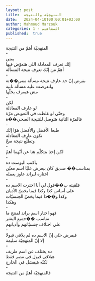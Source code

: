 ```yaml
---
layout: post
title:  المنهجيّة والنتيجة
date:   2024-04-10T00:00:01+03:00
author: Mahmoud Marzouk
categories: 1 - المفاهيم
published:  true
---
```

المنهجيّة أهمّ من النتيجة\
-\
يعني\
إنّك تعرف المعادلة اللي هتعوّض فيها\
أهمّ من إنّك تعرف نتيجة المسألة\
-\
بفرض إنّ حد عارف نتيجة مسألة معي��نة\
واتعرضت عليه مسألة تانية\
مش هيعرف يحلّها\
-\
لكن\
لو عارف المعادلة\
وحتّي لو غلطت في التعويض مرّة\
فالمرّة التانية هتوصل للنتيجة الصحي��ة\
-\
طبعا الأفضل والأفضل هوّا إنّك\
تكون عارف المعادلة\
وتطلّع نتيجة صحّ\
-\
لكن إحنا بنتكلّم هنا عن أيّهما أهمّ\
-\
باكتب البوست ده\
بمناسب�� صديق كان بيعرض عليّا اسم معيّن\
اختاره لبراند عاوز يعمله\
-\
فلقيته ب��قول لي أنا اخترت الاسم ده\
علي أساس كذا وكذا فيما يخصّ الأديان\
وكذا و��ذا فيما يخصّ الجنسيّات\
وهكذا\
-\
فهو اختار اسم براند لمنتج ما\
مناسب ��جميع البشر\
علي اختلاف جنسيّاتهم وأديانهم\
-\
فبفرض حتّي إنّ الاسم ده لم يلاقي قبولا\
إلا إنّ المنهجيّة سليمة\
-\
ده يختلف عن اسم ظريف\
هيلاقي قبول في مصر فقط\
لكنّه هيفشل في الخارج\
-\
فالمنهجيّة أهمّ من النتيجة
